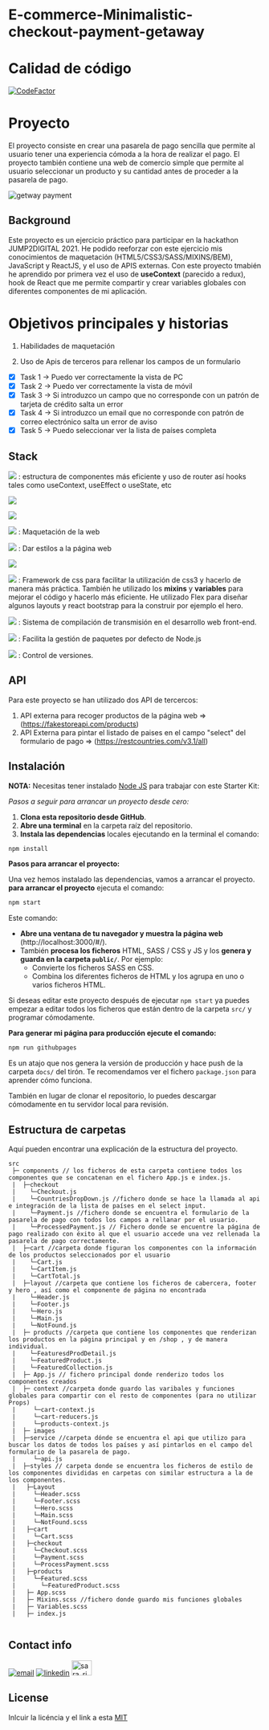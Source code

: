# E-commerce-Minimalistic-checkout-payment-getaway

# Calidad de código

[![CodeFactor](https://www.codefactor.io/repository/github/sararid/e-commerce-checkout/badge)](https://www.codefactor.io/repository/github/sararid/e-commerce-checkout)

# Proyecto

El proyecto consiste en crear una pasarela de pago sencilla que permite al usuario tener una experiencia cómoda a la hora de realizar el pago. El proyecto también contiene una web de comercio simple que permite al usuario seleccionar un producto y su cantidad antes de proceder a la pasarela de pago.

![getway payment](https://github.com/Sararid/e-commerce-checkout/blob/main/src/gif/paymentget.gif)

## Background

Este proyecto es un ejercicio práctico para participar en la hackathon JUMP2DIGITAL 2021. He podido reeforzar con este ejercicio mis conocimientos de maquetación (HTML5/CSS3/SASS/MIXINS/BEM), JavaScript y ReactJS, y el uso de APIS externas. Con este proyecto tmabién he aprendido por primera vez el uso de **useContext** (parecido a redux), hook de React que me permite compartir y crear variables globales con diferentes componentes de mi aplicación.

# Objetivos principales y historias

1. Habilidades de maquetación

2. Uso de Apis de terceros para rellenar los campos de un formulario

- [x] Task 1 → Puedo ver correctamente la vista de PC
- [x] Task 2 → Puedo ver correctamente la vista de móvil
- [x] Task 3 → Si introduzco un campo que no corresponde con un patrón de tarjeta de crédito salta un error
- [x] Task 4 → Si introduzco un email que no corresponde con patrón de correo electrónico salta un error de aviso
- [x] Task 5 → Puedo seleccionar ver la lista de países completa

## Stack

![](https://img.shields.io/badge/React-20232A?style=for-the-badge&logo=react&logoColor=61DAFB)
: estructura de componentes más eficiente y uso de router así hooks tales como useContext, useEffect o useState, etc

![](https://img.shields.io/badge/React_Router-CA4245?style=for-the-badge&logo=react-router&logoColor=white)

![](https://img.shields.io/badge/JavaScript-F7DF1E?style=for-the-badge&logo=javascript&logoColor=black)

![](https://img.shields.io/badge/HTML5-E34F26?style=for-the-badge&logo=html5&logoColor=white)
: Maquetación de la web

![](https://img.shields.io/badge/CSS3-1572B6?style=for-the-badge&logo=css3&logoColor=white)
: Dar estilos a la página web

![](https://img.shields.io/badge/Bootstrap-563D7C?style=for-the-badge&logo=bootstrap&logoColor=white)

![](https://img.shields.io/badge/Sass-CC6699?style=for-the-badge&logo=sass&logoColor=white)
: Framework de css para facilitar la utilización de css3 y hacerlo de manera más práctica. También he utilizado los **mixins** y **variables** para mejorar el código y hacerlo más eficiente. He utilizado Flex para diseñar algunos layouts y react bootstrap para la construir por ejemplo el hero.

![](https://img.shields.io/badge/gulp-CF4647?style=for-the-badge&logo=gulp&logoColor=white)
: Sistema de compilación de transmisión en el desarrollo web front-end.

![](https://img.shields.io/badge/NPM-20232A?style=for-the-badge&logo=npm&logoColor=61DAFB)
: Facilita la gestión de paquetes por defecto de Node.js

![](https://img.shields.io/badge/Git-F74E27?style=for-the-badge&logo=git&logoColor=white)
: Control de versiones.

## API

Para este proyecto se han utilizado dos API de tercercos:

1. API externa para recoger productos de la página web => (https://fakestoreapi.com/products)
2. API Externa para pintar el listado de paises en el campo "select" del formulario de pago => (https://restcountries.com/v3.1/all)

## Instalación

**NOTA:** Necesitas tener instalado [Node JS](https://nodejs.org/) para trabajar con este Starter Kit:

_Pasos a seguir para arrancar un proyecto desde cero:_

1. **Clona esta repositorio desde GitHub**.
1. **Abre una terminal** en la carpeta raíz del repositorio.
1. **Instala las dependencias** locales ejecutando en la terminal el comando:

```bash
npm install
```

**Pasos para arrancar el proyecto:**

Una vez hemos instalado las dependencias, vamos a arrancar el proyecto. **para arrancar el proyecto** ejecuta el comando:

```bash
npm start
```

Este comando:

- **Abre una ventana de tu navegador y muestra la página web** (http://localhost:3000/#/).
- También **procesa los ficheros** HTML, SASS / CSS y JS y los **genera y guarda en la carpeta `public/`**. Por ejemplo:
  - Convierte los ficheros SASS en CSS.
  - Combina los diferentes ficheros de HTML y los agrupa en uno o varios ficheros HTML.

Si deseas editar este proyecto después de ejecutar `npm start` ya puedes empezar a editar todos los ficheros que están dentro de la carpeta `src/` y programar cómodamente.

**Para generar mi página para producción ejecute el comando:**

```bash
npm run githubpages
```

Es un atajo que nos genera la versión de producción y hace push de la carpeta `docs/` del tirón. Te recomendamos ver el fichero `package.json` para aprender cómo funciona.

También en lugar de clonar el repositorio, lo puedes descargar cómodamente en tu servidor local para revisión.

## Estructura de carpetas

Aquí pueden encontrar una explicación de la estructura del proyecto.

```
src
 ├─ components // los ficheros de esta carpeta contiene todos los componentes que se concatenan en el fichero App.js e index.js.
 |  ├─checkout
 |    └─Checkout.js
 |    └─CountriesDropDown.js //fichero donde se hace la llamada al api e integración de la lista de países en el select input.
 |    └─Payment.js //fichero donde se encuentra el formulario de la pasarela de pago con todos los campos a rellanar por el usuario.
 |    └─ProcessedPayment.js // Fichero donde se encuentre la página de pago realizado con éxito al que el usuario accede una vez rellenada la pasarela de pago correctamente.
 |  ├─cart //carpeta donde figuran los componentes con la información de los productos seleccionados por el usuario
 |    └─Cart.js
 |    └─CartItem.js
 |    └─CartTotal.js
 |  ├─layout //carpeta que contiene los ficheros de cabercera, footer y hero , así como el componente de página no encontrada
 |    └─Header.js
 |    └─Footer.js
 |    └─Hero.js
 |    └─Main.js
 |    └─NotFound.js
 |  ├─ products //carpeta que contiene los componentes que renderizan los productos en la página principal y en /shop , y de manera individual.
 |    └─FeaturesdProdDetail.js
 |    └─FeaturedProduct.js
 |    └─FeaturedCollection.js
 |  ├─ App.js // fichero principal donde renderizo todos los componentes creados
 |  ├─ context //carpeta donde guardo las varibales y funciones globales para compartir con el resto de componentes (para no utilizar Props)
 |     └─cart-context.js
 |     └─cart-reducers.js
 |     └─products-context.js
 |  ├─ images
 |  ├─service //carpeta dónde se encuentra el api que utilizo para buscar los datos de todos los países y así pintarlos en el campo del formulario de la pasarela de pago.
 |     └─api.js
 |  ├─styles // carpeta donde se encuentra los ficheros de estilo de los componentes divididas en carpetas con similar estructura a la de los componentes.
 |   ├─Layout
 |     └─Header.scss
 |     └─Footer.scss
 |     └─Hero.scss
 |     └─Main.scss
 |     └─NotFound.scss
 |   ├─cart
 |     └─Cart.scss
 |   ├─checkout
 |     └─Checkout.scss
 |     └─Payment.scss
 |     └─ProcessPayment.scss
 |   ├─products
 |     └─Featured.scss
 |       └─FeaturedProduct.scss
 |   ├─ App.scss
 |   ├─ Mixins.scss //fichero donde guardo mis funciones globales
 |   ├─ Variables.scss
 |   ├─ index.js


```

## Contact info

<a href="mailto:sarayridouane@gmail.com"><img src="https://img.icons8.com/color/35/000000/gmail.png" alt="email"/></a>
<a href="https://www.linkedin.com/in/sara-rd"><img src="https://img.icons8.com/color/35/000000/linkedin.png" alt="linkedin"/></a>
<a href="https://twitter.com/sara_rid" target="blank"><img src="https://raw.githubusercontent.com/rahuldkjain/github-profile-readme-generator/master/src/images/icons/Social/twitter.svg" alt="sara_rid" height="30" width="40" /></a>

## License

Inlcuir la licéncia y el link a esta
[MIT](https://opensource.org/licenses/MIT)
